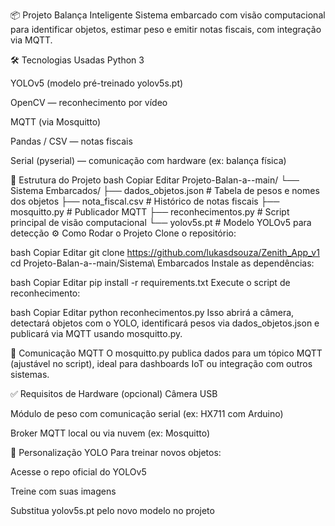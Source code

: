 📦 Projeto Balança Inteligente
Sistema embarcado com visão computacional para identificar objetos, estimar peso e emitir notas fiscais, com integração via MQTT.

🛠 Tecnologias Usadas
Python 3

YOLOv5 (modelo pré-treinado yolov5s.pt)

OpenCV — reconhecimento por vídeo

MQTT (via Mosquitto)

Pandas / CSV — notas fiscais

Serial (pyserial) — comunicação com hardware (ex: balança física)

📁 Estrutura do Projeto
bash
Copiar
Editar
Projeto-Balan-a--main/
└── Sistema Embarcados/
    ├── dados_objetos.json       # Tabela de pesos e nomes dos objetos
    ├── nota_fiscal.csv          # Histórico de notas fiscais
    ├── mosquitto.py             # Publicador MQTT
    ├── reconhecimentos.py       # Script principal de visão computacional
    └── yolov5s.pt               # Modelo YOLOv5 para detecção
⚙️ Como Rodar o Projeto
Clone o repositório:

bash
Copiar
Editar
git clone https://github.com/lukasdsouza/Zenith_App_v1
cd Projeto-Balan-a--main/Sistema\ Embarcados
Instale as dependências:

bash
Copiar
Editar
pip install -r requirements.txt
Execute o script de reconhecimento:

bash
Copiar
Editar
python reconhecimentos.py
Isso abrirá a câmera, detectará objetos com o YOLO, identificará pesos via dados_objetos.json e publicará via MQTT usando mosquitto.py.

🔄 Comunicação MQTT
O mosquitto.py publica dados para um tópico MQTT (ajustável no script), ideal para dashboards IoT ou integração com outros sistemas.

✅ Requisitos de Hardware (opcional)
Câmera USB

Módulo de peso com comunicação serial (ex: HX711 com Arduino)

Broker MQTT local ou via nuvem (ex: Mosquitto)

🧠 Personalização YOLO
Para treinar novos objetos:

Acesse o repo oficial do YOLOv5

Treine com suas imagens

Substitua yolov5s.pt pelo novo modelo no projeto
